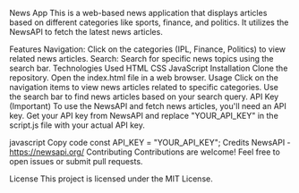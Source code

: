 News App
This is a web-based news application that displays articles based on different categories like sports, finance, and politics. It utilizes the NewsAPI to fetch the latest news articles.

Features
Navigation:
Click on the categories (IPL, Finance, Politics) to view related news articles.
Search:
Search for specific news topics using the search bar.
Technologies Used
HTML
CSS
JavaScript
Installation
Clone the repository.
Open the index.html file in a web browser.
Usage
Click on the navigation items to view news articles related to specific categories.
Use the search bar to find news articles based on your search query.
API Key (Important)
To use the NewsAPI and fetch news articles, you'll need an API key. Get your API key from NewsAPI and replace "YOUR_API_KEY" in the script.js file with your actual API key.

javascript
Copy code
const API_KEY = "YOUR_API_KEY";
Credits
NewsAPI - https://newsapi.org/
Contributing
Contributions are welcome! Feel free to open issues or submit pull requests.

License
This project is licensed under the MIT License.

